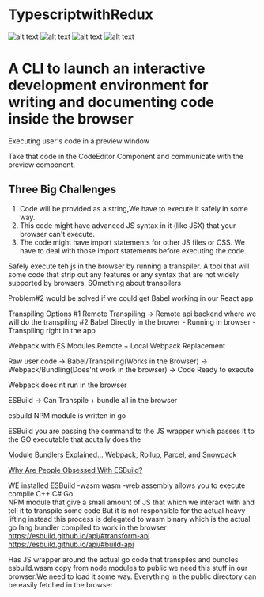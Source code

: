 # TypescriptwithRedux

![alt text](<https://github.com/Avi-000-Avi/TypescriptwithRedux/blob/main/2.png>)
![alt text](<https://github.com/Avi-000-Avi/TypescriptwithRedux/blob/main/3.png>)
![alt text](<https://github.com/Avi-000-Avi/TypescriptwithRedux/blob/main/4.png>)
![alt text](<https://github.com/Avi-000-Avi/TypescriptwithRedux/blob/main/5.png>)


# A CLI to launch an interactive development environment for writing and documenting code inside the browser
Executing user's code in a preview window

Take that code in the CodeEditor Component and communicate with the preview component.

## Three Big Challenges
1. Code will be provided as a string,We have to execute it safely in some way.
2. This code might have advanced JS syntax in it (like JSX) that your browser can't execute.
3. The code might have import statements for other JS files or CSS. We have to deal with those import statements before executing the code.


Safely execute teh js in the browser by running a transpiler. A tool  that will some code that strip out any features or any syntax that are not widely supported by browsers.
 SOmething about transpilers

Problem#2 would be solved if we could get Babel working in our React app

Transpiling Options
#1 Remote Transpiling  -> Remote api backend where we will do the transpiling 
#2 Babel Directly in the brower - Running in browser - Transpiling right in the app

Webpack with ES Modules
Remote + Local
Webpack Replacement

Raw user code -> Babel/Transpiling(Works in the Browser) -> Webpack/Bundling(Does'nt work in the browser) -> Code Ready to execute

Webpack does'nt run in the browser

ESBuild -> Can Transpile + bundle all in the browser

esbuild NPM module is written in go

ESBuild  you are passing the command to the JS wrapper which passes it to the GO executable that acutally does the 

[Module Bundlers Explained... Webpack, Rollup, Parcel, and Snowpack](https://www.youtube.com/watch?v=5IG4UmULyoA&t=261s)

[Why Are People Obsessed With ESBuild?](https://www.youtube.com/watch?v=9XS_RA6zyyU)

WE installed ESBuild -wasm
wasm -web assembly allows you to execute compile C++ C# Go  
NPM module that give a small amount of JS that which we interact with and tell it to transpile some code
But it is not responsible for the actual heavy lifting instead this process is delegated to wasm binary which is the actual go lang bundler compiled to work in the browser
https://esbuild.github.io/api/#transform-api
https://esbuild.github.io/api/#build-api

Has JS wrapper around the actual go code that transpiles and bundles 
esbuild.wasm copy from node modules to public
we need this stuff in our browser.We need to load it some way. Everything in the public directory can be easily fetched in the browser



